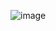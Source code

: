 ![image](https://user-images.githubusercontent.com/73188898/224479275-7aac4f7b-aeb9-40d1-b57e-c1e3432afacb.png)
